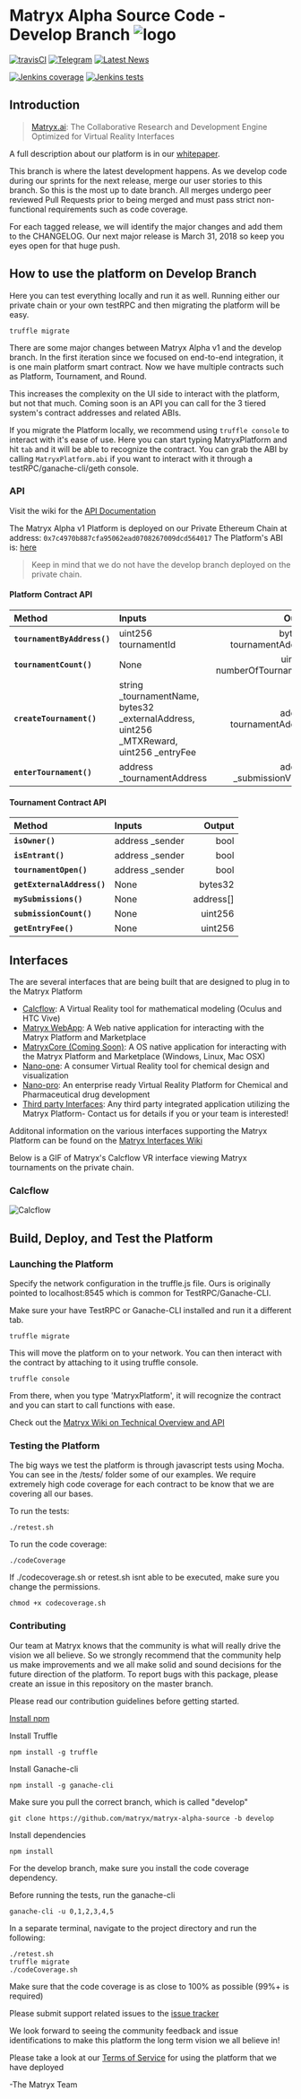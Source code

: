 # Matryx Alpha Source Code - Develop Branch ![logo](https://github.com/matryx/matryx-alpha-source/blob/master/assets/Matryx-Logo-Black-1600px.png)

[![travisCI](https://travis-ci.org/matryx/matryx-alpha-source.svg?branch=develop)](https://travis-ci.org/matryx/matryx-alpha-source)
[![Telegram](https://img.shields.io/badge/chat-Telegram-blue.svg)](https://t.me/matryxai)
[![Latest News](https://img.shields.io/badge/Blog-Medium-yellowgreen.svg)](https://blog.matryx.ai/)


[![Jenkins coverage](https://img.shields.io/badge/coverage-Coming%20Soon-brightgreen.svg)](http://jenkins.matryx.ai/matryx-alpha-source/code-coverage)
[![Jenkins tests](https://img.shields.io/badge/tests-Coming%20Soon-brightgreen.svg)](http://jenkins.matryx.ai/matryx-alpha-source/tests)


## Introduction

> [Matryx.ai](https://www.matryx.ai): 
The Collaborative Research and Development Engine Optimized for Virtual Reality Interfaces

A full description about our platform is in our [whitepaper](https://matryx.ai/matryx-whitepaper.pdf).

This branch is where the latest development happens. As we develop code during our sprints for the next release, merge our user stories to this branch. So this is the most up to date branch. All merges undergo peer reviewed Pull Requests prior to being merged and must pass strict non-functional requirements such as code coverage.

For each tagged release, we will identify the major changes and add them to the CHANGELOG. Our next major release is March 31, 2018 so keep you eyes open for that huge push.

## How to use the platform on Develop Branch

Here you can test everything locally and run it as well. Running either our private chain or your own testRPC and then migrating the platform will be easy. 

```
truffle migrate
```

There are some major changes between Matryx Alpha v1 and the develop branch. In the first iteration since we focused on end-to-end integration, it is one main platform smart contract. Now we have multiple contracts such as Platform, Tournament, and Round.

This increases the complexity on the UI side to interact with the platform, but not that much. Coming soon is an API you can call for the 3 tiered system's contract addresses and related ABIs. 

If you migrate the Platform locally, we recommend using ```truffle console``` to interact with it's ease of use.
Here you can start typing MatryxPlatform and hit `tab` and it will be able to recognize the contract.
You can grab the ABI by calling `MatryxPlatform.abi` if you want to interact with it through a testRPC/ganache-cli/geth console.

### API

Visit the wiki for the [API Documentation](https://github.com/matryx/matryx-alpha-source/wiki/Platform-Technical-Overview-and-API#api)

The Matryx Alpha v1 Platform is deployed on our Private Ethereum Chain at address: `0x7c4970b887cfa95062ead0708267009dcd564017`
The Platform's ABI is: [here](https://github.com/matryx/matryx-alpha-source/blob/master/platformAbi.txt)

> Keep in mind that we do not have the develop branch deployed on the private chain.

#### Platform Contract API

  | Method    | Inputs | Output | 
|:----------|:-------------| ---: |
| **`tournamentByAddress()`** | uint256 tournamentId | bytes32 tournamentAddress|
| **`tournamentCount()`** | None | uint256 numberOfTournaments|
| **`createTournament()`** | string _tournamentName, bytes32 _externalAddress, uint256 _MTXReward, uint256 _entryFee | address tournamentAddress |
| **`enterTournament()`** | address _tournamentAddress | address _submissionViewer|

#### Tournament Contract API

| Method    | Inputs | Output | 
|:----------|:-------------| ---: |
| **`isOwner()`** | address _sender | bool |
| **`isEntrant()`** | address _sender | bool |
| **`tournamentOpen()`** | address _sender | bool |
| **`getExternalAddress()`** | None | bytes32 |
| **`mySubmissions()`** | None | address[] |
| **`submissionCount()`** | None | uint256 |
| **`getEntryFee()`** | None | uint256 |

## Interfaces
The are several interfaces that are being built that are designed to plug in to the Matryx Platform 
* [Calcflow](http://calcflow.io): A Virtual Reality tool for mathematical modeling (Oculus and HTC Vive)
* [Matryx WebApp](http://alpha.matryx.ai): A Web native application for interacting with the Matryx Platform and Marketplace
* [MatryxCore (Coming Soon)](http://matryx.ai): A OS native application for interacting with the Matryx Platform and Marketplace (Windows, Linux, Mac OSX)
* [Nano-one](http://store.steampowered.com/app/493430/nanoone/): A consumer Virtual Reality tool for chemical design and visualization
* [Nano-pro](http://nanome.ai): An enterprise ready Virtual Reality Platform for Chemical and Pharmaceutical drug development
* [Third party Interfaces](www.nanome.ai/TODO): Any third party integrated application utilizing the Matryx Platform- Contact us for details if you or your team is interested! 

Additonal information on the various interfaces supporting the Matryx Platform can be found on the [Matryx Interfaces Wiki](https://github.com/matryx/matryx-alpha-source/wiki/Matryx-Interfaces)


Below is a GIF of Matryx's Calcflow VR interface viewing Matryx tournaments on the private chain.
### Calcflow
![Calcflow](https://github.com/matryx/matryx-alpha-source/blob/master/assets/Calcflow_mtx.gif)


## Build, Deploy, and Test the Platform

### Launching the Platform
Specify the network configuration in the truffle.js file. Ours is originally pointed to localhost:8545 which is common for TestRPC/Ganache-CLI.

Make sure your have TestRPC or Ganache-CLI installed and run it a different tab.

```
truffle migrate
```

This will move the platform on to your network. You can then interact with the contract by attaching to it using truffle console.
```
truffle console
```

From there, when you type 'MatryxPlatform', it will recognize the contract and you can start to call functions with ease.

Check out the [Matryx Wiki on Technical Overview and API](https://github.com/matryx/matryx-alpha-source/wiki/Platform-Technical-Overview-and-API)

### Testing the Platform
The big ways we test the platform is through javascript tests using Mocha. You can see in the /tests/ folder some of our examples. We require extremely high code coverage for each contract to be know that we are covering all our bases. 

To run the tests:
```
./retest.sh
```

To run the code coverage:
```
./codeCoverage
```

If ./codecoverage.sh or retest.sh isnt able to be executed, make sure you change the permissions.
```
chmod +x codecoverage.sh
```

### Contributing
Our team at Matryx knows that the community is what will really drive the vision we all believe. So we strongly recommend that the community help us make improvements and we all make solid and sound decisions for the future direction of the platform. To report bugs with this package, please create an issue in this repository on the master branch.

Please read our contribution guidelines before getting started.

[Install npm](https://www.npmjs.com/get-npm?utm_source=house&utm_medium=homepage&utm_campaign=free%20orgs&utm_term=Install%20npm)


Install Truffle
```
npm install -g truffle
```

Install Ganache-cli
```
npm install -g ganache-cli
```

Make sure you pull the correct branch, which is called "develop"
```
git clone https://github.com/matryx/matryx-alpha-source -b develop
```

Install dependencies
```
npm install
```

For the develop branch, make sure you install the code coverage dependency.

Before running the tests, run the ganache-cli
```
ganache-cli -u 0,1,2,3,4,5
```

In a separate terminal, navigate to the project directory and run the following:
```
./retest.sh
truffle migrate
./codeCoverage.sh
```

Make sure that the code coverage is as close to 100% as possible (99%+ is required)

Please submit support related issues to the [issue tracker](https://github.com/matryx/matryx-alpha-source/issues)

We look forward to seeing the community feedback and issue identifications to make this platform the long term vision we all believe in!

Please take a look at our [Terms of Service](https://github.com/matryx/matryx-alpha-source/blob/master/TOS.txt) for using the platform that we have deployed

-The Matryx Team

